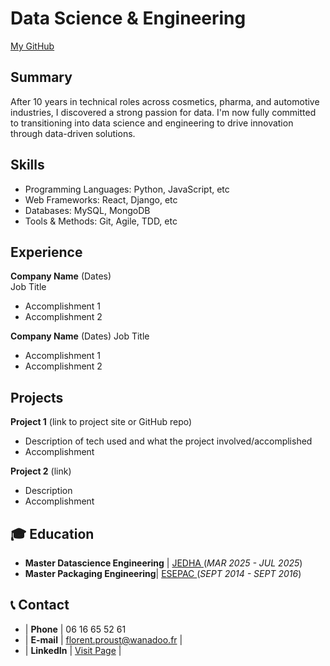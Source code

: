 # Data Science & Engineering
[My GitHub](https://github.com/LyXoR51)

## Summary
After 10 years in technical roles across cosmetics, pharma, and automotive industries, I discovered a strong passion for data. I'm now fully committed to transitioning into data science and engineering to drive innovation through data-driven solutions.

## Skills
- Programming Languages: Python, JavaScript, etc 
- Web Frameworks: React, Django, etc
- Databases: MySQL, MongoDB
- Tools & Methods: Git, Agile, TDD, etc

## Experience
**Company Name** (Dates)   
Job Title
- Accomplishment 1
- Accomplishment 2  

**Company Name** (Dates)
Job Title
- Accomplishment 1
- Accomplishment 2

## Projects
**Project 1** (link to project site or GitHub repo)  
- Description of tech used and what the project involved/accomplished
- Accomplishment 

**Project 2** (link)
- Description 
- Accomplishment


## 🎓 Education
- **Master Datascience Engineering** | <a href="https://www.jedha.co/" target="_blank"> JEDHA </a> (_MAR 2025 - JUL 2025_)		  		
- **Master Packaging Engineering**| <a href="https://www.esepac.com/" target="_blank"> ESEPAC </a> (_SEPT 2014 - SEPT 2016_)	 			        		


## 📞 Contact
- | **Phone**   | <a> 06 16 65 52 61 </a>
- | **E-mail**   | <a href="mailto:florent.proust@wanadoo.fr">florent.proust@wanadoo.fr</a> | 
- | **LinkedIn**   | <a href="https://www.linkedin.com/in/florent-proust-49334a90/" target="_blank">Visit Page</a> | 
